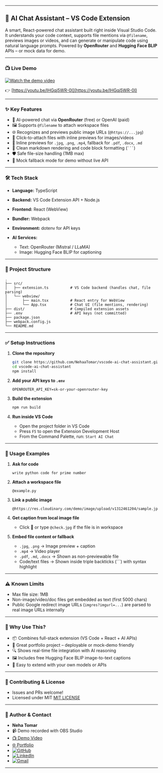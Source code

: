 

---

## 🧠 AI Chat Assistant – VS Code Extension

A smart, React-powered chat assistant built right inside Visual Studio Code. It understands your code context, supports file mentions via `@filename`, previews images or videos, and can generate or manipulate code using natural language prompts. Powered by **OpenRouter** and **Hugging Face BLIP** APIs – or mock data for demo.

---

### 📺 Live Demo

[![Watch the demo video](https://img.youtube.com/vi/lHGqj5WR-0I/hqdefault.jpg)](https://youtu.be/lHGqj5WR-0I)

👉 [https://youtu.be/lHGqj5WR-0I](https://youtu.be/lHGqj5WR-0I)

---

### ✨ Key Features

* 🧠 AI-powered chat via **OpenRouter** (free) or OpenAI (paid)
* 🖼️ Supports `@filename` to attach workspace files
* 🌐 Recognizes and previews public image URLs (`@https://...jpg`)
* 📎 Click-to-attach files with inline previews for images/videos
* 📄 Inline previews for `.jpg`, `.png`, `.mp4`, fallback for `.pdf`, `.docx`, `.md`
* 💬 Clean markdown rendering and code block formatting (` ``` `)
* 🛡️ Safe file-size handling (1MB max)
* 🧪 Mock fallback mode for demo without live API

---

### 🛠 Tech Stack

* **Language:** TypeScript
* **Backend:** VS Code Extension API + Node.js
* **Frontend:** React (WebView)
* **Bundler:** Webpack
* **Environment:** dotenv for API keys
* **AI Services:**

  * Text: OpenRouter (Mistral / LLaMA)
  * Image: Hugging Face BLIP for captioning

---

### 🔧 Project Structure

```
.
├── src/
│   ├── extension.ts          # VS Code backend (handles chat, file parsing)
│   └── webview/
│       ├── main.tsx          # React entry for WebView
│       └── App.tsx           # Chat UI (file mentions, rendering)
├── dist/                     # Compiled extension assets
├── .env                      # API keys (not committed)
├── package.json
├── webpack.config.js
└── README.md
```

---

### ✅ Setup Instructions

1. **Clone the repository**

   ```bash
   git clone https://github.com/NehaaTomar/vscode-ai-chat-assistant.git
   cd vscode-ai-chat-assistant
   npm install
   ```

2. **Add your API keys to `.env`**

   ```
   OPENROUTER_API_KEY=sk-or-your-openrouter-key
   ```

3. **Build the extension**

   ```bash
   npm run build
   ```

4. **Run inside VS Code**

   * Open the project folder in VS Code
   * Press `F5` to open the Extension Development Host
   * From the Command Palette, run: `Start AI Chat`

---

### 🧪 Usage Examples

1. **Ask for code**

   ```
   write python code for prime number
   ```

2. **Attach a workspace file**

   ```
   @example.py
   ```

3. **Link a public image**

   ```
   @https://res.cloudinary.com/demo/image/upload/v1312461204/sample.jpg
   ```

4. **Get caption from local image file**

   * Click 📎 or type `@check.jpg` if the file is in workspace

5. **Embed file content or fallback**

   * `.jpg`, `.png` → Image preview + caption
   * `.mp4` → Video player
   * `.pdf`, `.md`, `.docx` → Shown as non-previewable file
   * Code/text files → Shown inside triple backticks (\`\`\`) with syntax highlight

---

### ⚠️ Known Limits

* Max file size: 1MB
* Non-image/video/doc files get embedded as text (first 5000 chars)
* Public Google redirect image URLs (`imgres?imgurl=...`) are parsed to real image URLs internally

---

### 🎯 Why Use This?

* 📦 Combines full-stack extension (VS Code + React + AI APIs)
* 💼 Great portfolio project – deployable or mock-demo friendly
* 🔍 Shows real-time file integration with AI reasoning
* 🖼️ Includes free Hugging Face BLIP image-to-text captions
* 🔧 Easy to extend with your own models or APIs

---

### 🤝 Contributing & License

* Issues and PRs welcome!
* Licensed under MIT
  [MIT LICENSE](LICENSE)

---

### 🙋 Author & Contact

* **Neha Tomar**
* 📹 Demo recorded with OBS Studio
* [📺 Demo Video](https://youtu.be/lHGqj5WR-0I)
* [🌐 Portfolio](https://inspiring-palmier-dd7dd4.netlify.app/)
* [![GitHub](https://img.shields.io/badge/GitHub-NehaaTomar-black?style=for-the-badge\&logo=github)](https://github.com/NehaaTomar)
* [![LinkedIn](https://img.shields.io/badge/LinkedIn-Follow-blue?style=for-the-badge\&logo=linkedin)](https://www.linkedin.com/in/neha-tomar-52b212224)
* [![Gmail](https://img.shields.io/badge/Gmail-MailMe-red?style=for-the-badge\&logo=gmail)](mailto:nehatomar349@gmail.com)

---

